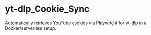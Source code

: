 # yt-dlp_Cookie_Sync
Automatically retrieves YouTube cookies via Playwright for yt-dlp in a Docker/serverless setup.
